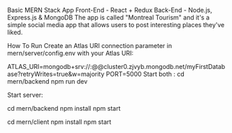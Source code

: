 Basic MERN Stack App
Front-End - React + Redux
Back-End - Node.js, Express.js & MongoDB
The app is called "Montreal Tourism" and it's a simple social media app that allows users to post interesting places they've liked.

How To Run
Create an Atlas URI connection parameter in mern/server/config.env with your Atlas URI:

ATLAS_URI=mongodb+srv://<username>:<password>@@cluster0.zjvyb.mongodb.net/myFirstDatabase?retryWrites=true&w=majority
PORT=5000
Start both : 
cd mern/backend
npm run dev

Start server:

cd mern/backend
npm install
npm start

cd mern/client
npm install
npm start
